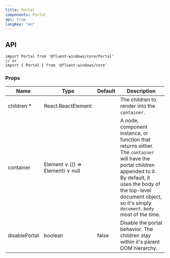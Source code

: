 ```yaml
---
title: Portal
components: Portal
api: true
langKey: "en"
---
```


## API

```
import Portal from '@fluent-windows/core/Portal'
// or
import { Portal } from '@fluent-windows/core'
```

### Props

| Name | Type | Default | Description |
| --- | --- | --- | --- |
| children&nbsp;* | React.ReactElement |  | The children to render into the `container`. |
| container | Element &or; (() => Element) &or; null |  | A node, component instance, or function that returns either. The `container` will have the portal children appended to it. By default, it uses the body of the top-level document object, so it's simply `document.body` most of the time. |
| disablePortal | boolean | false | Disable the portal behavior. The children stay within it's parent DOM hierarchy. |
